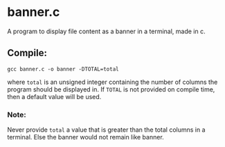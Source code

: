 # banner.c
A program to display file content as a banner in a terminal, made in c.

## Compile:
```
gcc banner.c -o banner -DTOTAL=total
```
where ```total``` is an unsigned integer containing the number of columns the program should be displayed in. If ```TOTAL``` is not provided on compile time, then a default value will be used.

### Note:
Never provide ```total``` a value that is greater than the total columns in a terminal. Else the banner would not remain like banner.
